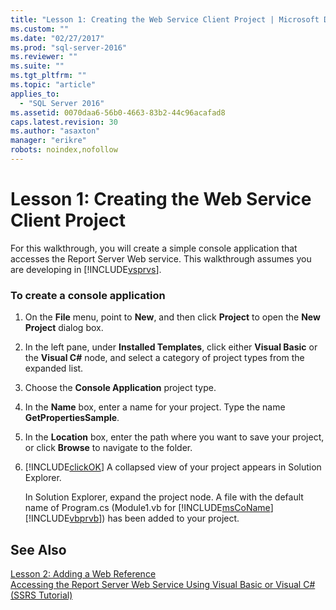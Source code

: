 ```yaml
---
title: "Lesson 1: Creating the Web Service Client Project | Microsoft Docs"
ms.custom: ""
ms.date: "02/27/2017"
ms.prod: "sql-server-2016"
ms.reviewer: ""
ms.suite: ""
ms.tgt_pltfrm: ""
ms.topic: "article"
applies_to: 
  - "SQL Server 2016"
ms.assetid: 0070daa6-56b0-4663-83b2-44c96acafad8
caps.latest.revision: 30
ms.author: "asaxton"
manager: "erikre"
robots: noindex,nofollow
---
```

# Lesson 1: Creating the Web Service Client Project
For this walkthrough, you will create a simple console application that accesses the Report Server Web service. This walkthrough assumes you are developing in [!INCLUDE[vsprvs](../a9retired/includes/vsprvs-md.md)].  
  
### To create a console application  
  
1.  On the **File** menu, point to **New**, and then click **Project** to open the **New Project** dialog box.  
  
2.  In the left pane, under **Installed Templates**, click either **Visual Basic** or the **Visual C#** node, and select a category of project types from the expanded list.  
  
3.  Choose the **Console Application** project type.  
  
4.  In the **Name** box, enter a name for your project. Type the name **GetPropertiesSample**.  
  
5.  In the **Location** box, enter the path where you want to save your project, or click **Browse** to navigate to the folder.  
  
6.  [!INCLUDE[clickOK](../a9notintoc/includes/clickok-md.md)] A collapsed view of your project appears in Solution Explorer.  
  
    In Solution Explorer, expand the project node. A file with the default name of Program.cs (Module1.vb for [!INCLUDE[msCoName](../a9notintoc/includes/msconame-md.md)] [!INCLUDE[vbprvb](../a9retired/includes/vbprvb-md.md)]) has been added to your project.  
  
## See Also  
[Lesson 2: Adding a Web Reference](../a9retired/lesson-2-adding-a-web-reference.md)  
[Accessing the Report Server Web Service Using Visual Basic or Visual C&#35; &#40;SSRS Tutorial&#41;](../a9retired/cf688163-4ac0-475b-b6dd-6f2f05b553c6.md)  
  
  
  
